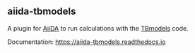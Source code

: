 ## aiida-tbmodels

A plugin for [AiiDA](www.aiida.net) to run calculations with the [TBmodels](https://tbmodels.greschd.ch) code.

Documentation: https://aiida-tbmodels.readthedocs.io
